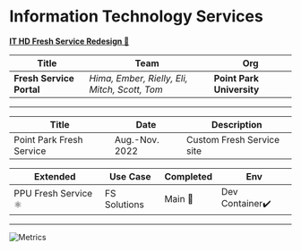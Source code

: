 
# **Information Technology Services**

<a href="https://ppu-hd-fs.vercel.app/">
  <strong>
    IT HD Fresh Service Redesign 🌈
  </strong>
</a>

<br>

| Title | Team | Org |
| -------|--------|-----|
| **Fresh Service Portal** | *Hima, Ember, Rielly, Eli, Mitch, Scott, Tom* | **Point Park University** |

___

| Title  | Date | Description   |
| -------- | ---------- | ---------- |
| Point Park Fresh Service | Aug.-Nov. 2022 | Custom Fresh Service site|

| Extended   | Use Case  | Completed | Env |
| ------- | -------- | --------- | -------- |
| PPU Fresh Service ⚛️ | FS Solutions | Main 🏁 | Dev Container✔️ |

___


![Metrics](https://metrics.lecoq.io/Bahim22?template=classic&repositories.batch=25&base.community=0&isocalendar=1&languages=1&habits=1&repositories=1&code=1&introduction=1&pagespeed=1&base=header%2C%20activity%2C%20community%2C%20repositories%2C%20metadata&base.indepth=false&base.hireable=false&base.skip=false&repositories.batch=25&repositories.forks=false&repositories.affiliations=owner&isocalendar=false&isocalendar.duration=full-year&languages=false&languages.ignored=Css&languages.limit=8&languages.threshold=0%25&languages.other=true&languages.colors=github&languages.sections=most-used&languages.indepth=false&languages.analysis.timeout=15&languages.analysis.timeout.repositories=7.5&languages.categories=markup%2C%20programming&languages.recent.categories=markup%2C%20programming&languages.recent.load=300&languages.recent.days=14&habits=false&habits.from=200&habits.days=140&habits.facts=true&habits.charts=false&habits.charts.type=classic&habits.trim=false&habits.languages.limit=8&habits.languages.threshold=0%25&repositories=false&repositories.featured=Bahim22%2Fwork%2C%20bahim22%2Frxt-portfo-3%2C%20bahim22%2Fengage-flower&repositories.pinned=4&repositories.starred=2&repositories.random=2&repositories.order=featured%2C%20pinned%2C%20starred%2C%20random&code=false&code.lines=12&code.load=400&code.days=3&code.visibility=all&introduction=false&introduction.title=true&pagespeed=true&pagespeed.url=https%3A%2F%2Fppu-hd-fs.vercel.app%2F&pagespeed.detailed=true&pagespeed.screenshot=true&pagespeed.pwa=false&config.timezone=America%2FNew_York&config.octicon=true)
